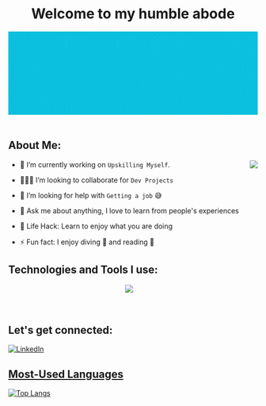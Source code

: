 <h1 align="center"> Welcome to my humble abode</h1>

<!--
**Le-Jared/Le-Jared** is a ✨ _special_ ✨ repository because its `README.md` (this file) appears on your GitHub profile.
Here are some ideas to get you started: -->

<div align="center">
  <img src ="./Jared.gif" />
  
</div>

 <br/>

## About Me:

<img  src="./thoughtworks-gif_dribbble.gif" height="290px" align="right" />

- 🔭 I’m currently working on `Upskilling Myself`.

- 👨🏻‍💻 I’m looking to collaborate for `Dev Projects`

- 🤔 I’m looking for help with `Getting a job` 😅

- 💬 Ask me about anything, I love to learn from people's experiences

- 🌱 Life Hack: Learn to enjoy what you are doing 

- ⚡ Fun fact: I enjoy diving 🤿 and reading 📖

## Technologies and Tools I use:
<p align="center">
  <a href="https://skillicons.dev">
    <img src="https://skillicons.dev/icons?i=aws,bash,bootstrap,css,discord,bots,django,docker,express,fastapi,figma,flask,firebase,gcp,git,github,gitlab,heroku,html,js,jquery,kubernetes,linux,materialui,matlab,mongodb,mysql,netlify,nodejs,postgres,powershell,py,r,react,regex,sass,sqlite,tailwind,vscode,vite" />
  </a>
</p>

<br/>  

## Let's get connected:

<p><a href="https://www.linkedin.com/in/le-jared/" target="_blank"><img alt="LinkedIn" src="https://img.shields.io/badge/linkedin-%230077B5.svg?&style=for-the-badge&logo=linkedin&logoColor=white"  height="30px"/>
</p>

## Most-Used Languages
  
[![Top Langs](https://github-readme-stats.vercel.app/api/top-langs/?username=Le-Jared)](https://github.com/Le-Jared/github-readme-stats)

